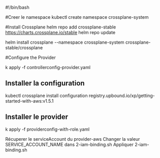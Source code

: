 #!/bin/bash

#Creer le namespace
kubectl create namespace crossplane-system

#Install Crossplane
helm repo add crossplane-stable https://charts.crossplane.io/stable
helm repo update

helm install crossplane --namespace crossplane-system crossplane-stable/crossplane

#Configure the Provider

k apply -f controllerconfig-provider.yaml

## Installer la configuration
kubectl crossplane install configuration registry.upbound.io/xp/getting-started-with-aws:v1.5.1

## Installer le provider
k apply -f providerconfig-with-role.yaml


Récuperer le serviceAccount du provider-aws
Changer la valeur SERVICE_ACCOUNT_NAME dans 2-iam-binding.sh
Appliquer 2-iam-binding.sh
